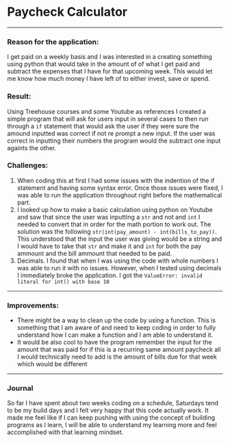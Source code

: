 # Paycheck Calculator 
---
### Reason for the application:
I get paid on a weekly basis and I was interested in a creating something using python that would take in the amount of of what I get paid and subtract the expenses that I have for that upcoming week. This would let me know how much money I have left of to either invest, save or spend. 
### Result: 
Using Treehouse courses and some Youtube as references I created a simple program that will ask for users input in several cases to then run through a `if` statement that would ask the user if they were sure the amound inputted was correct if not re prompt a new input. If the user was correct in inputting their numbers the program would the subtract one input againts the other. 
### Challenges:
1. When coding this at first I had some issues with the indention of the if statement and having some syntax error. Once those issues were fixed, I was able to run the application throughout right before the mathematical part. 
2. I looked up how to make a basic calculation using python on Youtube and saw that since the user was inputting a `str` and not and `int` I needed to convert that in order for the math portion to work out. The solution was the following `str(int(pay_amount) - int(bills_to_pay))`. This understood that the input the user was giving would be a string and I would have to take that `str` and make it and `int` for both the pay ammount and the bill ammount that needed to be paid. 
3. Decimals. I found that when I was using the code with whole numbers I was able to run it with no issues. However, when I tested using decimals I immediately broke the application. I got the `ValueError: invalid literal for int() with base 10` 
---
### Improvements:
- There might be a way to clean up the code by using a function. This is something that I am aware of and need to keep coding in order to fully understand how I can make a function and I am able to understand it. 
- It would be also cool to have the program remember the input for the amount that was paid for if this is a recurring same amount paycheck all I would technically need to add is the amount of bills due for that week which would be different
---
### Journal 
So far I have spent about two weeks coding on a schedule, Saturdays tend to be my build days and I felt very happy that this code actually work. It made me feel like if I can keep pushing with using the concept of building programs as I learn, I will be able to understand my learning more and feel accomplished with that learning mindset. 
